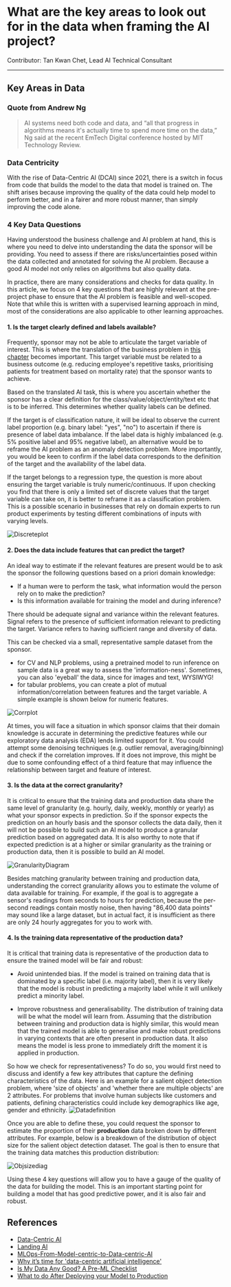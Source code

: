 # What are the key areas to look out for in the data when framing the AI project?
Contributor: Tan Kwan Chet, Lead AI Technical Consultant

---
## Key Areas in Data

### Quote from Andrew Ng
> AI systems need both code and data, and “all that progress in algorithms means it's actually time to spend more time on the data,” Ng said at the recent EmTech Digital conference hosted by MIT Technology Review.

### Data Centricity
With the rise of Data-Centric AI (DCAI) since 2021, there is a switch in focus from code that builds the model to the data that model is trained on. The shift arises because improving the quality of the data could help model to perform better, and in a fairer and more robust manner, than simply improving the code alone. 

### 4 Key Data Questions
Having understood the business challenge and AI problem at hand, this is where you need to delve into understanding the data the sponsor will be providing. You need to assess if there are risks/uncertainties posed within the data collected and annotated for solving the AI problem. Because a good AI model not only relies on algorithms but also quality data.

In practice, there are many considerations and checks for data quality. In this article, we focus on 4 key questions that are highly relevant at the pre-project phase to ensure that the AI problem is feasible and well-scoped. Note that while this is written with a supervised learning approach in mind, most of the considerations are also applicable to other learning approaches.

#### 1. Is the target clearly defined and labels available?

Frequently, sponsor may not be able to articulate the target variable of interest. This is where the translation of the business problem in [this chapter](https://aisingapore.github.io/handbook-staging/book/1-pre-project-phase/business_challenge_2_ai_problem.html) becomes important.  This target variable must be related to a business outcome (e.g. reducing employee's repetitive tasks, prioritising patients for treatment based on mortality rate) that the sponsor wants to achieve.

Based on the translated AI task, this is where you ascertain whether the sponsor has a clear definition for the class/value/object/entity/text etc that is to be inferred. This determines whether quality labels can be defined. 

If the target is of classification nature, it will be ideal to observe the current label proportion (e.g. binary label: "yes", "no") to ascertain if there is presence of label data imbalance. If the label data is highly imbalanced (e.g. 5% positive label and 95% negative label), an alternative would be to reframe the AI problem as an anomaly detection problem. More importantly, you would be keen to confirm if the label data corresponds to the definition of the target and the availability of the label data. 

If the target belongs to a regression type, the question is more about ensuring the target variable is truly numeric/continuous. If upon checking you find that there is only a limited set of discrete values that the target variable can take on, it is better to reframe it as a classification problem. This is a possible scenario in businesses that rely on domain experts to run product experiments by testing different combinations of inputs with varying levels.

![Discreteplot](../assets/images/charts/discreteplot_chart.png)  

#### 2. Does the data include features that can predict the target?

An ideal way to estimate if the relevant features are present would be to ask the sponsor the following questions based on a priori domain knowledge: 

- If a human were to perform the task, what information would the person rely on to make the prediction? 
- Is this information available for training the model and during inference?

There should be adequate signal and variance within the relevant features. Signal refers to the presence of sufficient information relevant to predicting the target. Variance refers to having sufficient range and diversity of data.

This can be checked via a small, representative sample dataset from the sponsor.

- for CV and NLP problems, using a pretrained model to run inference on sample data is a great way to assess the 'information-ness'. Sometimes, you can also 'eyeball' the data, since for images and text, WYSIWYG!
- for tabular problems, you can create a plot of mutual information/correlation between features and the target variable. A simple example is shown below for numeric features.

![Corrplot](../assets/images/charts/corrplot_chart.png)  

At times, you will face a situation in which sponsor claims that their domain knowledge is accurate in determining the predictive features while our exploratory data analysis (EDA) lends limited support for it. You could attempt some denoising techniques (e.g. outlier removal, averaging/binning) and check if the correlation improves. If it does not improve, this might be due to some confounding effect of a third feature that may influence the relationship between target and feature of interest. 

#### 3. Is the data at the correct granularity?

It is critical to ensure that the training data and production data share the same level of granularity (e.g. hourly, daily, weekly, monthly or yearly) as what your sponsor expects in prediction. So if the sponsor expects the prediction on an hourly basis and the sponsor collects the data daily, then it will not be possible to build such an AI model to produce a granular prediction based on aggregated data. It is also worthy to note that if expected prediction is at a higher or similar granularity as the training or production data, then it is possible to build an AI model. 

![GranularityDiagram](../assets/images/diagrams/granularity_diagram.jpg)  

Besides matching granularity between training and production data, understanding the correct granularity allows you to estimate the volume of data available for training. For example, if the goal is to aggregate a sensor's readings from seconds to hours for prediction, because the per-second readings contain mostly noise, then having "86,400 data points" may sound like a large dataset, but in actual fact, it is insufficient as there are only 24 hourly aggregates for you to work with.

#### 4. Is the training data representative of the production data?

It is critical that training data is representative of the production data to ensure the trained model will be fair and robust:

- Avoid unintended bias. If the model is trained on training data that is dominated by a specific label (i.e. majority label), then it is very likely that the model is robust in predicting a majority label while it will unlikely predict a minority label. 

- Improve robustness and generalisability. The distribution of training data will be what the model will learn from. Assuming that the distribution between training and production data is highly similar, this would mean that the trained model is able to generalise and make robust predictions in varying contexts that are often present in production data. It also means the model is less prone to immediately drift the moment it is applied in production.

So how we check for representativeness? To do so, you would first need to discuss and identify a few key attributes that capture the defining characteristics of the data. Here is an example for a salient object detection problem, where 'size of objects' and 'whether there are multiple objects' are 2 attributes. For problems that involve human subjects like customers and patients, defining characteristics could include key demographics like age, gender and ethnicity.
![Datadefinition](../assets/images/diagrams/data_definition_diagram.jpg)

Once you are able to define these, you could request the sponsor to estimate the proportion of their **production** data broken down by different attributes. For example, below is a breakdown of the distribution of object size for the salient object detection dataset. The goal is then to ensure that the training data matches this production distribution:

![Objsizediag](../assets/images/diagrams/objsize_diagram.jpg)  

Using these 4 key questions will allow you to have a gauge of the quality of the data for building the model. This is an important starting point for building a model that has good predictive power, and it is also fair and robust.


## References 
- [Data-Centric AI](https://datacentricai.org)
- [Landing AI](https://landing.ai/data-centric-ai/)
- [MLOps-From-Model-centric-to-Data-centric-AI](https://www.deeplearning.ai/wp-content/uploads/2021/06/MLOps-From-Model-centric-to-Data-centric-AI.pdf)
- [Why it’s time for 'data-centric artificial intelligence'](https://mitsloan.mit.edu/ideas-made-to-matter/why-its-time-data-centric-artificial-intelligence)
- [Is My Data Any Good? A Pre-ML Checklist](https://services.google.com/fh/files/blogs/data-prep-checklist-ml-bd-wp-v2.pdf)
- [What to do After Deploying your Model to Production](https://www.analyticsvidhya.com/blog/2022/04/what-to-do-after-deploying-your-model-to-production/)